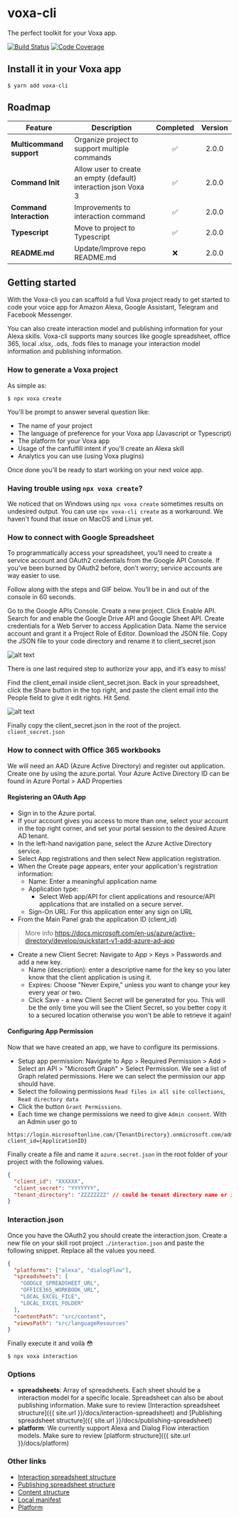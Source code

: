 # voxa-cli

The perfect toolkit for your Voxa app.

[![Build Status](https://travis-ci.org/VoxaAI/voxa-cli.svg?branch=staging)](https://travis-ci.org/VoxaAI/voxa-cli)
[![Code Coverage](https://codecov.io/gh/voxaai/voxa-cli/branch/staging/graph/badge.svg)](https://codecov.io/gh/VoxaAI/voxa-cli)

## Install it in your Voxa app

```
$ yarn add voxa-cli
```

## Roadmap

| Feature                  | Description                                                     | Completed | Version |
| ------------------------ | --------------------------------------------------------------- | :-------: | :-----: |
| **Multicommand support** | Organize project to support multiple commands                   |    ✅     |  2.0.0  |
| **Command Init**         | Allow user to create an empty (default) interaction json Voxa 3 |    ✅     |  2.0.0  |
| **Command Interaction**  | Improvements to interaction command                             |    ✅     |  2.0.0  |
| **Typescript**           | Move to project to Typescript                                   |    ✅     |  2.0.0  |
| **README.md**            | Update/Improve repo README.md                                   |    ❌     |  2.0.0  |

## Getting started

With the Voxa-cli you can scaffold a full Voxa project ready to get started to code your voice app for Amazon Alexa, Google Assistant, Telegram and Facebook Messenger.

You can also create interaction model and publishing information for your Alexa skills. Voxa-cli supports many sources like google spreadsheet, office 365, local .xlsx, .ods, .fods files to manage your interaction model information and publishing information.

### How to generate a Voxa project

As simple as:

```
$ npx voxa create
```

You'll be prompt to answer several question like:

- The name of your project
- The language of preference for your Voxa app (Javascript or Typescript)
- The platform for your Voxa app
- Usage of the canfulfill intent if you'll create an Alexa skill
- Analytics you can use (using Voxa plugins)

Once done you'll be ready to start working on your next voice app.

### Having trouble using `npx voxa create`?

We noticed that on Windows using `npx voxa create` sometimes results on undesired output. You can use `npx voxa-cli create` as a workaround. We haven't found that issue on MacOS and Linux yet.

### How to connect with Google Spreadsheet

To programmatically access your spreadsheet, you’ll need to create a service account and OAuth2 credentials from the Google API Console. If you’ve been burned by OAuth2 before, don’t worry; service accounts are way easier to use.

Follow along with the steps and GIF below. You’ll be in and out of the console in 60 seconds.

Go to the Google APIs Console.
Create a new project.
Click Enable API. Search for and enable the Google Drive API and Google Sheet API.
Create credentials for a Web Server to access Application Data.
Name the service account and grant it a Project Role of Editor.
Download the JSON file.
Copy the JSON file to your code directory and rename it to client_secret.json

![alt text](https://www.twilio.com/blog/wp-content/uploads/2017/03/z5P3Wgwb468knWrP27VvpiWAAfZGuOu3gbxUrmi4RYQ2UmZr3wbDM1qTDEasNgsZYAhkDRQryo2vJ3LpvYekSbqntIG_YhO1RiIpVFmGrBwzDwASc8UTnGruTmnZTVZgAkGxPRgQ.png)

There is one last required step to authorize your app, and it’s easy to miss!

Find the client_email inside client_secret.json. Back in your spreadsheet, click the Share button in the top right, and paste the client email into the People field to give it edit rights. Hit Send.

![alt text](https://www.twilio.com/blog/wp-content/uploads/2017/03/2pzVvPzuNHokBSR2KXoPB9XC15xBF-qBCRJJq0Ut987IkqDVeL3sNdqY2oQj-1V1-2X-SdU33jAuwQ88_XxH703HFpoe7slpVUIniinIqbpz2zD6U2pd77C1iXT0Kzd4qFWb9pI0.png)

Finally copy the client_secret.json in the root of the project. `client_secret.json`

### How to connect with Office 365 workbooks

We will need an AAD (Azure Active Directory) and register out application. Create one by using the azure.portal. Your Azure Active Directory ID can be found in Azure Portal > AAD Properties

#### Registering an OAuth App

- Sign in to the Azure portal.
- If your account gives you access to more than one, select your account in the top right corner, and set your portal session to the desired Azure AD tenant.
- In the left-hand navigation pane, select the Azure Active Directory service.
- Select App registrations and then select New application registration.
- When the Create page appears, enter your application's registration information:
  - Name: Enter a meaningful application name
  - Application type:
    - Select Web app/API for client applications and resource/API applications that are installed on a secure server.
  - Sign-On URL: For this application enter any sign on URL
- From the Main Panel grab the application ID (client_id)

> More info https://docs.microsoft.com/en-us/azure/active-directory/develop/quickstart-v1-add-azure-ad-app

- Create a new Client Secret: Navigate to App > Keys > Passwords and add a new key.
  - Name (description): enter a descriptive name for the key so you later know that the client application is using it.
  - Expires: Choose "Never Expire," unless you want to change your key every year or two.
  - Click Save - a new Client Secret will be generated for you. This will be the only time you will see the Client Secret, so you better copy it to a secured location otherwise you won't be able to retrieve it again!

#### Configuring App Permission

Now that we have created an app, we have to configure its permissions.

- Setup app permission: Navigate to App > Required Permission > Add > Select an API > "Microsoft Graph" > Select Permission. We see a list of Graph related permissions. Here we can select the permission our app should have.
- Select the following permissions `Read files in all site collections`, `Read directory data`
- Click the button `Grant Permissions`.
- Each time we change permissions we need to give `Admin consent`. With an Admin user go to

```
https://login.microsoftonline.com/{TenantDirectory}.onmicrosoft.com/adminconsent?client_id={ApplicationID}
```

Finally create a file and name it `azure.secret.json` in the root folder of your project with the following values.

```json
{
  "client_id": "XXXXXX",
  "client_secret": "YYYYYYY",
  "tenant_directory": "ZZZZZZZZ" // could be tenant directory name or id
}
```

### Interaction.json

Once you have the OAuth2 you should create the interaction.json.
Create a new file on your skill root project `./interaction.json` and paste the following snippet. Replace all the values you need.

```json
{
  "platforms": ["alexa", "dialogFlow"],
  "spreadsheets": [
    "GOOGLE_SPREADSHEET_URL",
    "OFFICE365_WORKBOOK_URL",
    "LOCAL_EXCEL_FILE",
    "LOCAL_EXCEL_FOLDER"
  ],
  "contentPath": "src/content",
  "viewsPath": "src/languageResources"
}
```

Finally execute it and voilà :flushed:

```
$ npx voxa interaction
```

### Options

- **spreadsheets**: Array of spreadsheets. Each sheet should be a interaction model for a specific locale. Spreadsheet can also be about publishing information. Make sure to review [Interaction spreadsheet structure]({{ site.url }}/docs/interaction-spreadsheet) and [Publishing spreadsheet structure]({{ site.url }}/docs/publishing-spreadsheet)
- **platform**: We currently support Alexa and Dialog Flow interaction models. Make sure to review [platform structure]({{ site.url }}/docs/platform)

### Other links

- [Interaction spreadsheet structure](/docs/interaction-spreadsheet)
- [Publishing spreadsheet structure](/docs/publishing-spreadsheet)
- [Content structure](/docs/interaction-spreadsheet#tabs-to-download-should-have-the-following-structure)
- [Local manifest](/docs/local-manifest)
- [Platform](/docs/platform)
